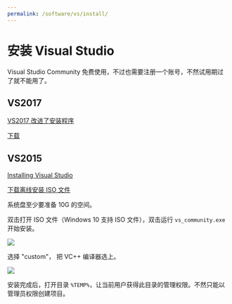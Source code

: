 ```yaml
---
permalink: /software/vs/install/
---
```


# 安装 Visual Studio

Visual Studio Community 免费使用，不过也需要注册一个账号，不然试用期过了就不能用了。

## VS2017

[VS2017 改进了安装程序](https://www.visualstudio.com/en-us/news/releasenotes/vs2017-relnotes#a-idwillow-anew-installation-experience)

[下载](https://www.visualstudio.com/downloads/)

## VS2015

[Installing Visual Studio](https://msdn.microsoft.com/en-us/library/e2h7fzkw.aspx)

[下载离线安装 ISO 文件](https://www.visualstudio.com/downloads/)

系统盘至少要准备 10G 的空间。

双击打开 ISO 文件（Windows 10 支持 ISO 文件），双击运行 `vs_community.exe` 开始安装。

![](https://i-msdn.sec.s-msft.com/dynimg/IC839302.jpeg)

选择 "custom"， 把 VC++ 编译器选上。

![](https://msdnshared.blob.core.windows.net/media/MSDNBlogsFS/prod.evol.blogs.msdn.com/CommunityServer.Blogs.Components.WeblogFiles/00/00/01/29/92/metablogapi/4075.VS2015RTMIDECustomizableSetup_69FEE3F5.png)

安装完成后，打开目录 `%TEMP%`，让当前用户获得此目录的管理权限。不然只能以管理员权限创建项目。

